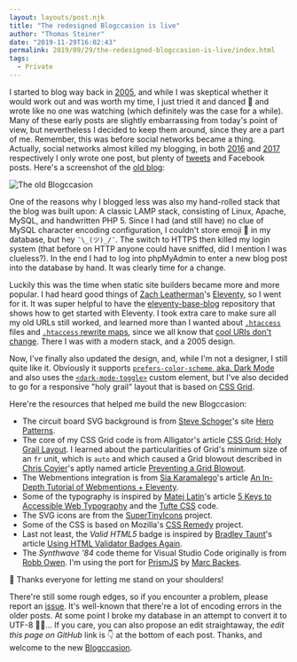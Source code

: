 ```yaml
---
layout: layouts/post.njk
title: "The redesigned Blogccasion is live"
author: "Thomas Steiner"
date: "2019-11-29T16:02:43"
permalink: 2019/09/29/the-redesigned-blogccasion-is-live/index.html
tags:
  - Private
---
```

I started to blog way back in [2005](/2005/10/23/why-i-started-to-blog-010629/),
and while I was skeptical whether it would work out and was worth my time,
I just tried it and danced 💃 and wrote like no one was watching
(which definitely was the case for a while).
Many of these early posts are slightly embarrassing from today's point of view,
but nevertheless I decided to keep them around, since they are a part of me.
Remember, this was before social networks became a thing.
Actually, social networks almost killed my blogging, in both
[2016](/2016/04/22/world-wide-web-conference-www2016-trip-report-004735/)
and [2017](/2017/02/20/service-worker-detector-chrome-extension-released-221400/)
respectively I only wrote one post, but plenty of [tweets](https://tomayac.com/tweets/)
and Facebook posts.
Here's a screenshot of the
[old blog](https://web.archive.org/web/20060214094329/http://blog.tomayac.de/index.php?date=2005-10-23&time=01:06:29&perma=Why+I+started+to+blo.html&):

![The old Blogccasion](https://user-images.githubusercontent.com/145676/69877570-e1d4da80-12c2-11ea-8a5b-34615919751f.png)

One of the reasons why I blogged less was also my hand-rolled stack that the blog was built upon:
A classic LAMP stack, consisting of Linux, Apache, MySQL, and handwritten PHP&nbsp;5.
Since I had (and still have) no clue of MySQL character encoding configuration,
I couldn't store emoji 🤔 in my database, but hey `¯\_(ツ)_/¯`.
The switch to HTTPS then killed my login system (that before on HTTP anyone could have sniffed,
did I mention I was clueless?).
In the end I had to log into phpMyAdmin to enter a new blog post into the database by hand.
It was clearly time for a change.

Luckily this was the time when static site builders became more and more popular.
I had heard good things of [Zach Leatherman](https://www.zachleat.com/)'s
[Eleventy](https://github.com/11ty/eleventy), so I went for it.
It was super helpful to have the
[eleventy-base-blog](https://github.com/11ty/eleventy-base-blog)
repository that shows how to get started with Eleventy.
I took extra care to make sure all my old URLs still worked,
and learned more than I wanted about
[`.htaccess`](https://github.com/tomayac/blogccasion/blob/master/htaccess.njk) files
and [`.htaccess` rewrite maps](https://github.com/tomayac/blogccasion/blob/master/htaccess_rewritemap.njk),
since we all know that [cool URIs don't change](https://www.w3.org/Provider/Style/URI).
There I was with a modern stack, and a 2005 design.

Now, I've finally also updated the design, and, while I'm not a designer, I still quite like it.
Obviously it supports
[`prefers-color-scheme`, aka. Dark Mode](https://web.dev/prefers-color-scheme/)
and also uses the [`<dark-mode-toggle>`](https://github.com/GoogleChromeLabs/dark-mode-toggle)
custom element, but I've also decided to go for a responsive "holy grail" layout
that is based on [CSS Grid](https://developer.mozilla.org/en-US/docs/Web/CSS/CSS_Grid_Layout).

Here're the resources that helped me build the new Blogccasion:

- The circuit board SVG background is from [Steve Schoger](https://twitter.com/steveschoger)'s
  site [Hero Patterns](https://www.heropatterns.com/).
- The core of my CSS Grid code is from Alligator's article
  [CSS Grid: Holy Grail Layout](https://alligator.io/css/css-grid-holy-grail-layout/).
  I learned about the particularities of Grid's minimum size of an `fr` unit, which is `auto`
  and which caused a Grid blowout described in [Chris Coyier](https://twitter.com/chriscoyier)'s
  aptly named article
  [Preventing a Grid Blowout](https://css-tricks.com/preventing-a-grid-blowout/).
- The Webmentions integration is from [Sia Karamalego](https://sia.codes/)'s article
  [An In-Depth Tutorial of Webmentions + Eleventy](https://sia.codes/posts/webmentions-eleventy-in-depth/).
- Some of the typography is inspired by [Matej Latin](https://twitter.com/matejlatin)'s article
  [5 Keys to Accessible Web Typography](https://betterwebtype.com/articles/2019/06/16/5-keys-to-accessible-web-typography/)
  and the [Tufte CSS](https://github.com/edwardtufte/tufte-css) code.
- The SVG icons are from the [SuperTinyIcons](https://github.com/edent/SuperTinyIcons) project.
- Some of the CSS is based on Mozilla's [CSS Remedy](https://github.com/mozdevs/cssremedy) project.
- Last not least, the *Valid HTML5* badge is inspired by [Bradley Taunt](https://bradleytaunt.com/)'s
  article [Using HTML Validator Badges Again](https://bradleytaunt.com/html5-validator-badge/).
- The *Synthwave '84* code theme for Visual Studio Code originally is from [Robb Owen](https://twitter.com/Robb0wen).
  I'm using the port for [PrismJS](https://prismjs.com/) by [Marc Backes](https://twitter.com/_marcba).

🙏 Thanks everyone for letting me stand on your shoulders!

There're still some rough edges, so if you encounter a problem, please report an
[issue](https://github.com/tomayac/blogccasion/issues).
It's well-known that there're a lot of encoding errors in the older posts.
At some point I broke my database in an attempt to convert it to UTF-8 🤦‍♂️…
If you care, you can also propose an edit straightaway,
the *edit this page on GitHub* link is 👇 at the bottom of each post.
Thanks, and welcome to the new [Blogccasion](/).
